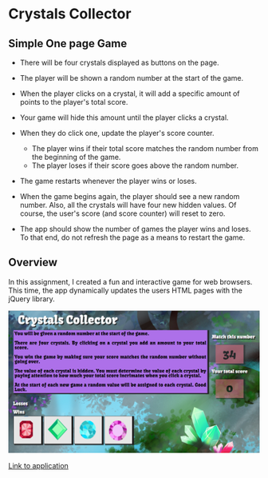 # Crystals Collector

## Simple One page Game

* There will be four crystals displayed as buttons on the page.
* The player will be shown a random number at the start of the game.

* When the player clicks on a crystal, it will add a specific amount of points to the player's total score. 


* Your game will hide this amount until the player clicks a crystal.
* When they do click one, update the player's score counter.


   * The player wins if their total score matches the random number from the beginning of the game.
   * The player loses if their score goes above the random number.

* The game restarts whenever the player wins or loses.


* When the game begins again, the player should see a new random number. Also, all the crystals will have four new hidden values. Of course, the user's score (and score counter) will reset to zero.


* The app should show the number of games the player wins and loses. To that end, do not refresh the page as a means to restart the game.


 ## Overview

In this assignment, I created a fun and interactive game for web browsers. This time, the app dynamically updates the users HTML pages with the jQuery library.


  ![screenshot data with input](crystalscollector.png)

 [Link to application](https://cpaul319.github.io/Unit-4_Game/)


